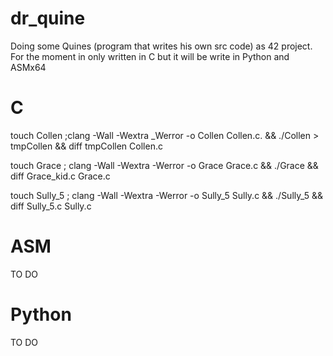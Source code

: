 # dr_quine

Doing some Quines (program that writes his own src code) as 42 project.
For the moment in only written in C but it will be write in Python and ASMx64

# C

touch Collen ;clang -Wall -Wextra _Werror -o Collen Collen.c. && ./Collen > tmpCollen && diff tmpCollen Collen.c

touch Grace ; clang -Wall -Wextra -Werror -o Grace Grace.c && ./Grace && diff Grace_kid.c Grace.c

touch Sully_5 ; clang -Wall -Wextra -Werror -o Sully_5 Sully.c && ./Sully_5 && diff Sully_5.c Sully.c

# ASM

TO DO

# Python

TO DO
